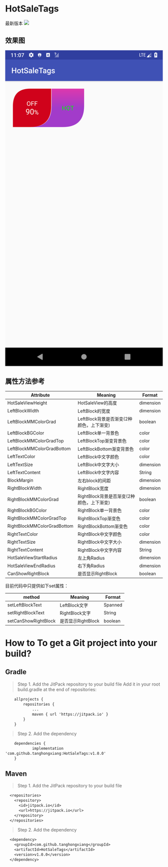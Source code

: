 # HotSaleTags 
最新版本    [![](https://jitpack.io/v/tanghongxiang/HotSaleTags.svg)](https://jitpack.io/#tanghongxiang/HotSaleTags)

## 效果图
![](https://raw.githubusercontent.com/tanghongxiang/HotSaleTags/master/app/src/main/res/mipmap-xxxhdpi/displayimg.png)



## 属性方法参考

| Attribute                     | Meaning                               | Format  |
| ------------                  |---------------                        | --------|
| HotSaleViewHeight             | HotSaleView的高度                      | dimension |
| LeftBlockWidth                | LeftBlock的宽度                        | dimension |
| LeftBlockMMColorGrad          | LeftBlock背景是否渐变(2种颜色，上下渐变) | boolean   |
| LeftBlockBGColor              | LeftBlock单一背景色                    |  color     |
| LeftBlockMMColorGradTop       | LeftBlockTop渐变背景色                 |  color     |
| LeftBlockMMColorGradBottom    | LeftBlockBottom渐变背景色              |  color     |
| LeftTextColor                 | LeftBlock中文字颜色                    |  color     |
| LeftTextSize                  | LeftBlock中文字大小                    |  dimension |
| LeftTextContent               | LeftBlock中文字内容                    |  String    |
| BlockMargin                   | 左右block的间距                        |  dimension |
| RightBlockWidth               | RightBlock宽度                        |  dimension  |
| RightBlockMMColorGrad         | RightBlock背景是否渐变(2种颜色，上下渐变)|  boolean   |
| RightBlockBGColor             | RightBlock单一背景色                   |  color     |
| RightBlockMMColorGradTop      | RightBlockTop渐变色                    |  color     |
| RightBlockMMColorGradBottom   | RightBlockBottom渐变色                 |  color     |
| RightTextColor                | RightBlock中文字颜色                   |  color     |
| RightTextSize                 | RightBlock中文字大小                   |  dimension |
| RightTextContent              | RightBlock中文字内容                   |  String    |
| HotSaleViewStartRadius        | 左上角Radius                           |  dimension |
| HotSaleViewEndRadius          | 右下角Radius                           |  dimension |
| CanShowRightBlock             | 是否显示RightBlock                     |  boolean   |

目前代码中只提供如下set属性：

| method                | Meaning            | Format  |
| ------------          |---------------     | --------|
| setLeftBlockText      | LeftBlock文字      | Spanned |
| setRightBlockText     | RightBlock文字     | String |
| setCanShowRightBlock  | 是否显示RightBlock | boolean |



# How to To get a Git project into your build?

## Gradle
> Step 1. Add the JitPack repository to your build file
> Add it in your root build.gradle at the end of repositories:
```
  	allprojects {
		repositories {
			...
			maven { url 'https://jitpack.io' }
		}
	}
```
> Step 2. Add the dependency
```
  	dependencies {
	        implementation 'com.github.tanghongxiang:HotSaleTags:v1.0.0'
	}
```

## Maven
> Step 1. Add the JitPack repository to your build file
```
  <repositories>
    <repository>
      <id>jitpack.io</id>
      <url>https://jitpack.io</url>
    </repository>
  </repositories>
```
> Step 2. Add the dependency
```
  <dependency>
    <groupId>com.github.tanghongxiang</groupId>
    <artifactId>HotSaleTags</artifactId>
    <version>v1.0.0</version>
  </dependency>
```
